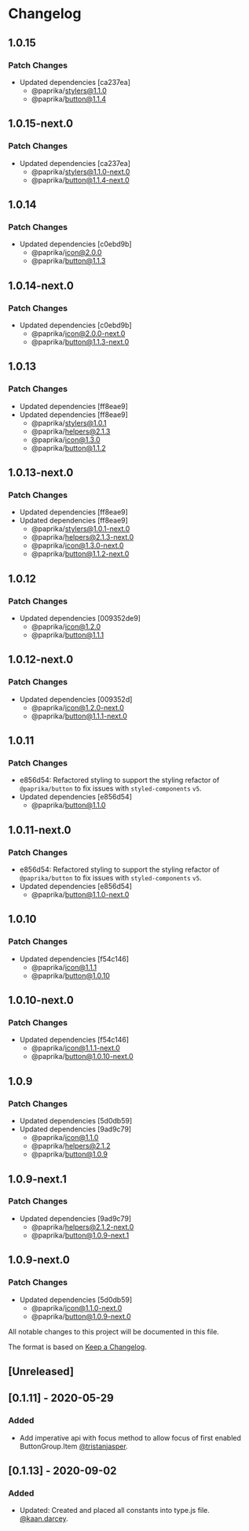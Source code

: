 # Changelog

## 1.0.15

### Patch Changes

- Updated dependencies [ca237ea]
  - @paprika/stylers@1.1.0
  - @paprika/button@1.1.4

## 1.0.15-next.0

### Patch Changes

- Updated dependencies [ca237ea]
  - @paprika/stylers@1.1.0-next.0
  - @paprika/button@1.1.4-next.0

## 1.0.14

### Patch Changes

- Updated dependencies [c0ebd9b]
  - @paprika/icon@2.0.0
  - @paprika/button@1.1.3

## 1.0.14-next.0

### Patch Changes

- Updated dependencies [c0ebd9b]
  - @paprika/icon@2.0.0-next.0
  - @paprika/button@1.1.3-next.0

## 1.0.13

### Patch Changes

- Updated dependencies [ff8eae9]
- Updated dependencies [ff8eae9]
  - @paprika/stylers@1.0.1
  - @paprika/helpers@2.1.3
  - @paprika/icon@1.3.0
  - @paprika/button@1.1.2

## 1.0.13-next.0

### Patch Changes

- Updated dependencies [ff8eae9]
- Updated dependencies [ff8eae9]
  - @paprika/stylers@1.0.1-next.0
  - @paprika/helpers@2.1.3-next.0
  - @paprika/icon@1.3.0-next.0
  - @paprika/button@1.1.2-next.0

## 1.0.12

### Patch Changes

- Updated dependencies [009352de9]
  - @paprika/icon@1.2.0
  - @paprika/button@1.1.1

## 1.0.12-next.0

### Patch Changes

- Updated dependencies [009352d]
  - @paprika/icon@1.2.0-next.0
  - @paprika/button@1.1.1-next.0

## 1.0.11

### Patch Changes

- e856d54: Refactored styling to support the styling refactor of `@paprika/button` to fix issues with `styled-components` `v5`.
- Updated dependencies [e856d54]
  - @paprika/button@1.1.0

## 1.0.11-next.0

### Patch Changes

- e856d54: Refactored styling to support the styling refactor of `@paprika/button` to fix issues with `styled-components` `v5`.
- Updated dependencies [e856d54]
  - @paprika/button@1.1.0-next.0

## 1.0.10

### Patch Changes

- Updated dependencies [f54c146]
  - @paprika/icon@1.1.1
  - @paprika/button@1.0.10

## 1.0.10-next.0

### Patch Changes

- Updated dependencies [f54c146]
  - @paprika/icon@1.1.1-next.0
  - @paprika/button@1.0.10-next.0

## 1.0.9

### Patch Changes

- Updated dependencies [5d0db59]
- Updated dependencies [9ad9c79]
  - @paprika/icon@1.1.0
  - @paprika/helpers@2.1.2
  - @paprika/button@1.0.9

## 1.0.9-next.1

### Patch Changes

- Updated dependencies [9ad9c79]
  - @paprika/helpers@2.1.2-next.0
  - @paprika/button@1.0.9-next.1

## 1.0.9-next.0

### Patch Changes

- Updated dependencies [5d0db59]
  - @paprika/icon@1.1.0-next.0
  - @paprika/button@1.0.9-next.0

All notable changes to this project will be documented in this file.

The format is based on [Keep a Changelog](https://keepachangelog.com/en/1.0.0/).

## [Unreleased]

## [0.1.11] - 2020-05-29

### Added

- Add imperative api with focus method to allow focus of first enabled ButtonGroup.Item [@tristanjasper](https://github.com/tristanjasper).

## [0.1.13] - 2020-09-02

### Added

- Updated: Created and placed all constants into type.js file. [@kaan.darcey](https://github.com/KDarcey).
